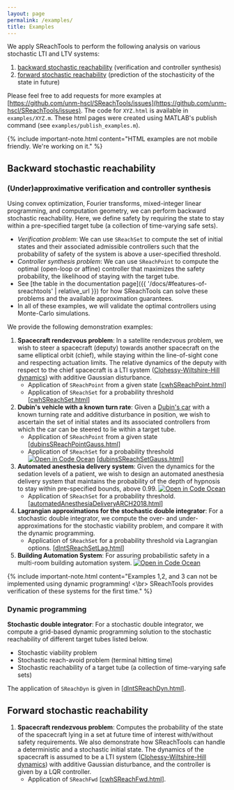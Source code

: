 ```yaml
---
layout: page
permalink: /examples/
title: Examples
---
```


We apply SReachTools to perform the following analysis on various stochastic LTI
and LTV systems:
1. [backward stochastic reachability](#backward-stochastic-reachability)
   (verification and controller synthesis)
1. [forward stochastic reachability](#forward-stochastic-reachability)
   (prediction of the stochasticity of the state in future) 

Please feel free to add requests for more examples at
[https://github.com/unm-hscl/SReachTools/issues](https://github.com/unm-hscl/SReachTools/issues).
The code for `XYZ.html` is available in `examples/XYZ.m`. These html pages were
created using MATLAB's publish command (see `examples/publish_examples.m`).

{% include important-note.html content="HTML examples are not mobile friendly. 
We're working on it." %}

## Backward stochastic reachability

### (Under)approximative verification and controller synthesis
Using convex optimization, Fourier transforms, mixed-integer linear programming,
and computation geometry, we can perform backward stochastic reachability. Here,
we define safety by requiring the state to stay within a pre-specified target
tube (a collection of time-varying safe sets).

- *Verification problem*: We can use `SReachSet` to compute the set of
  initial states and their associated admissible controllers such that the
  probability of safety of the system is above a user-specified threshold. 
- *Controller synthesis problem*: We can use `SReachPoint` to compute the
  optimal (open-loop or affine) controller that maximizes the safety
  probability, the likelihood of staying with the target tube.
- See [the table in the documentation page]({{ '/docs/#features-of-sreachtools' | relative_url }}) 
  for how SReachTools can solve these problems and the available approximation
      guarantees.
- In all of these examples, we will validate the optimal controllers using
  Monte-Carlo simulations.

We provide the following demonstration examples:
1. **Spacecraft rendezvous problem**: In a satellite rendezvous problem, we wish
   to steer a spacecraft (deputy) towards another spacecraft on the same
   elliptical orbit (chief), while staying within the line-of-sight cone and
   respecting actuation limits. The relative dynamics of the deputy with respect
   to the chief spacecraft is a LTI system ([Clohessy-Wiltshire-Hill
   dynamics](https://en.wikipedia.org/wiki/Clohessy-Wiltshire_equations)) with
   additive Gaussian disturbance. 
    - Application of `SReachPoint` from a given state
      [[cwhSReachPoint.html](./publish/cwhSReachPoint.html)]
    - Application of `SReachSet` for a probability threshold
      [[cwhSReachSet.html](./publish/cwhSReachSet.html)]
1. **Dubin's vehicle with a known turn rate**: Given a [Dubin's car](https://en.wikipedia.org/wiki/Dubins_path) with a known turning rate and additive disturbance in position, we wish to ascertain the set of initial states and its associated controllers from which the car can be steered to lie within a target tube. 
    - Application of `SReachPoint` from a given state
      [[dubinsSReachPointGauss.html](./publish/dubinsSReachPointGauss.html)]
    - Application of `SReachSet` for a probability threshold [![Open in Code
      Ocean](https://codeocean.com/codeocean-assets/badge/open-in-code-ocean.svg)](https://doi.org/10.24433/CO.9849812.v1)
      [[dubinsSReachSetGauss.html](./publish/dubinsSReachSetGauss.html)] 
1. **Automated anesthesia delivery system**: Given the dynamics for the sedation
   levels of a patient, we wish to design an automated anesthesia delivery
   system that maintains the probability of the depth of hypnosis to stay within
   pre-specified bounds, above 0.99. 
   [![Open in Code
      Ocean](https://codeocean.com/codeocean-assets/badge/open-in-code-ocean.svg)](https://doi.org/10.24433/CO.3325937.v1)
    - Application of `SReachSet` for a probability threshold. [[automatedAnesthesiaDeliveryARCH2018.html](./publish/automatedAnesthesiaDeliveryARCH2018.html)]
   <!--This script serves as a repeatability-->
   <!--evaluation of SReachTools code in [Abate et. al, ARCH-->
   <!--2018](https://doi.org/10.29007/7ks7).-->
1. **Lagrangian approximations for the stochastic double integrator**: For a
   stochastic double integrator, we compute the over- and under-approximations
   for the stochastic viability problem, and compare it with the dynamic
       programming. 
    - Application of `SReachSet` for a probability threshold via Lagrangian options. [[dIntSReachSetLag.html](./publish/dIntSReachSetLag.html)]
1. **Building Automation System**: For assuring probabilistic safety in a
   multi-room building automation system. [![Open in Code
   Ocean](https://codeocean.com/codeocean-assets/badge/open-in-code-ocean.svg)](
https://doi.org/10.24433/CO.8093142.v1)

{% include important-note.html content="Examples 1,2, and 3 can not be
implemented using dynamic programming! <\br> SReachTools provides verification of
these systems for the first time." %}
### Dynamic programming

**Stochastic double integrator**: For a stochastic double integrator, we compute
a grid-based dynamic programming solution to the stochastic reachability of
different target tubes listed below.  

- Stochastic viability problem
- Stochastic reach-avoid problem (terminal hitting time)
- Stochastic reachability of a target tube (a collection of time-varying safe sets)

The application of `SReachDyn` is given in
[[dIntSReachDyn.html](./publish/dIntSReachDyn.html)].

## Forward stochastic reachability

1. **Spacecraft rendezvous problem**: Computes the probability of the state of
   the spacecraft lying in a set at future time of interest with/without safety
   requirements. We also demonstrate how SReachTools can handle a deterministic
   and a stochastic initial state. The dynamics of the spacecraft is assumed to
   be  a LTI system ([Clohessy-Wiltshire-Hill
   dynamics](https://en.wikipedia.org/wiki/Clohessy-Wiltshire_equations)) with
   additive Gaussian disturbance, and the controller is given by a LQR
   controller.
    - Application of `SReachFwd`
      [[cwhSReachFwd.html](./publish/cwhSReachFwd.html)].

<!-- Add {:target="_blank"} if it is desired that the page opens in a new window.-->
